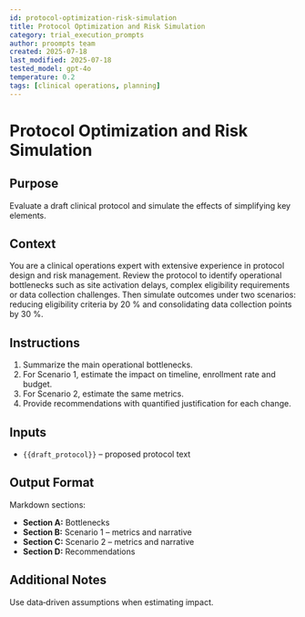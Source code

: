 ```yaml
---
id: protocol-optimization-risk-simulation
title: Protocol Optimization and Risk Simulation
category: trial_execution_prompts
author: proompts team
created: 2025-07-18
last_modified: 2025-07-18
tested_model: gpt-4o
temperature: 0.2
tags: [clinical operations, planning]
---
```


# Protocol Optimization and Risk Simulation

## Purpose

Evaluate a draft clinical protocol and simulate the effects of simplifying key elements.

## Context

You are a clinical operations expert with extensive experience in protocol design and risk management. Review the protocol to identify operational bottlenecks such as site activation delays, complex eligibility requirements or data collection challenges. Then simulate outcomes under two scenarios: reducing eligibility criteria by 20 % and consolidating data collection points by 30 %.

## Instructions

1. Summarize the main operational bottlenecks.
1. For Scenario 1, estimate the impact on timeline, enrollment rate and budget.
1. For Scenario 2, estimate the same metrics.
1. Provide recommendations with quantified justification for each change.

## Inputs

- `{{draft_protocol}}` – proposed protocol text

## Output Format

Markdown sections:

- **Section A:** Bottlenecks
- **Section B:** Scenario 1 – metrics and narrative
- **Section C:** Scenario 2 – metrics and narrative
- **Section D:** Recommendations

## Additional Notes

Use data‑driven assumptions when estimating impact.
